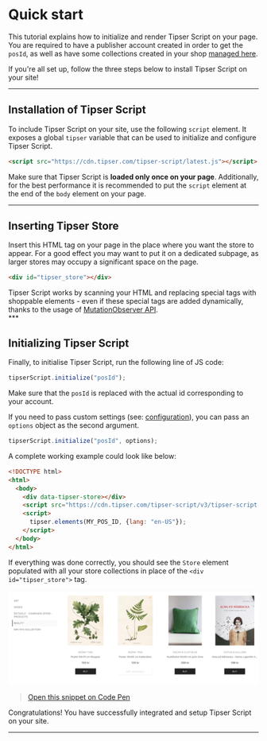 # Quick start

This tutorial explains how to initialize and render Tipser Script on your page. You are required to have a publisher account created in order to get the `posId`, as well as have some collections created in your shop <a href="https://app.tipser.com/" target="_blank">managed here</a>.

If you're all set up, follow the three steps below to install Tipser Script on your site!

---

## Installation of Tipser Script

To include Tipser Script on your site, use the following `script` element. It exposes a global `tipser` variable that can be used to initialize and configure Tipser Script.

```html
<script src="https://cdn.tipser.com/tipser-script/latest.js"></script>
```

<aside class="notice">
Make sure that Tipser Script is <strong>loaded only once on your page</strong>. Additionally, for the best performance it is recommended to put the <code>script</code> element at the end of the <code>body</code> element on your page. 
</aside>

---

## Inserting Tipser Store

Insert this HTML tag on your page in the place where you want the store to appear. For a good effect you may want to put it on a dedicated subpage, as larger stores may occupy a significant space on the page.

```html
<div id="tipser_store"></div>
```

<aside class="notice">Tipser Script works by scanning your HTML and replacing special tags with shoppable elements - even if these special tags are added dynamically, thanks to the usage of <a target="_blank" href="https://developer.mozilla.org/en-US/docs/Web/API/MutationObserver">MutationObserver API</a>.</aside>
***

## Initializing Tipser Script

Finally, to initialise Tipser Script, run the following line of JS code:

```js
tipserScript.initialize("posId");
```

Make sure that the `posId` is replaced with the actual id corresponding to your account.

If you need to pass custom settings (see: [configuration](#configuration-options)), you can pass an `options` object as the second argument.

```js
tipserScript.initialize("posId", options);
```

A complete working example could look like below:

```html
<!DOCTYPE html>
<html>
  <body>
    <div data-tipser-store></div>
    <script src="https://cdn.tipser.com/tipser-script/v3/tipser-script.min.js"></script>
    <script>
      tipser.elements(MY_POS_ID, {lang: "en-US"});
    </script>
  </body>
</html>
```

If everything was done correctly, you should see the `Store` element populated with all your store collections in place of the `<div id="tipser_store">` tag.

[![](../images/tipser_elements_store.png)](/images/tipser_elements_store.png)

> <a href="https://codepen.io/tipser-tech/pen/YMMKMp" target="_blank">Open this snippet on Code Pen</a>

<aside class="success">Congratulations! You have successfully integrated and setup Tipser Script on your site.</aside>

---

